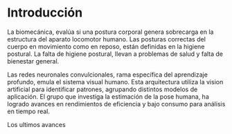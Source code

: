 

# Introducción

La biomecánica, evalúa si una postura corporal genera sobrecarga en la estructura del aparato locomotor humano. Las posturas correctas del cuerpo en movimiento como en reposo, están definidas en la higiene postural. La falta de higiene postural, llevan a problemas de salud y falta de bienestar general.

Las redes neuronales convulcionales, rama específica del aprendizaje profundo, emula el sistema visual humano. Esta arquitectura utiliza la vision artificial para identificar patrones, agrupando distintos modelos de aplicación. El grupo que investiga la estimación de la pose humana, ha logrado avances en rendimientos de eficiencia y bajo consumo para análisis en tiempo real.

Los ultimos avances
